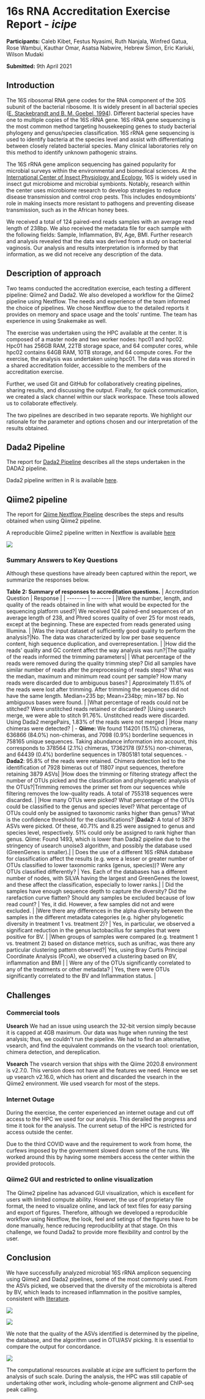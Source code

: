 # 16s RNA Accreditation Exercise Report - *icipe*
**Participants:** Caleb Kibet, Festus Nyasimi, Ruth Nanjala, Winfred Gatua, Rose Wambui, Kauthar Omar, Asatsa Nabwire, Hebrew Simon, Eric Kariuki, Wilson Mudaki

**Submitted:** 9th April 2021

## Introduction
The 16S ribosomal RNA gene codes for the RNA component of the 30S subunit of the bacterial ribosome. It is widely present in all bacterial species ([E. Stackebrandt and B. M. Goebel, 1994](https://doi.org/10.1099/00207713-44-4-846)). Different bacterial species have one to multiple copies of the 16S rRNA gene. 16S rRNA gene sequencing is the most common method targeting housekeeping genes to study bacterial phylogeny and genus/species classification. 16S rRNA gene sequencing is used to identify bacteria at the species level and assist with differentiating between closely related bacterial species. Many clinical laboratories rely on this method to identify unknown pathogenic strains.

The 16S rRNA gene amplicon sequencing has gained popularity for microbial surveys within the environmental and biomedical sciences. At the [International Center of Insect Physiology and Ecology](www.icipe.org), 16S is widely used in insect gut microbiome and microbial symbionts. Notably, research within the center uses microbiome research to develop strategies to reduce disease transmission and control crop pests. This includes endosymbionts' role in making insects more resistant to pathogens and preventing disease transmission, such as in the African honey bees.

We received a total of 124 paired-end reads samples with an average read length of 238bp. We also received the metadata file for each sample with the following fields: Sample, Inflammation, BV, Age, BMI. Further research and analysis revealed that the data was derived from a study on bacterial vaginosis. Our analysis and results interpretation is informed by that information, as we did not receive any description of the data. 


## Description of approach
Two teams conducted the accreditation exercise, each testing a different pipeline: Qiime2 and Dada2. We also developed a workflow for the Qiime2 pipeline using Nextflow. The needs and experience of the team informed the choice of pipelines. We chose Nextflow due to the detailed reports it provides on memory and space usage and the tools' runtime. The team has experience in using Snakemake as well. 

The exercise was undertaken using the HPC available at the center. It is composed of a master node and two worker nodes: hpc01 and hpc02. Hpc01 has 256GB RAM, 22TB storage space, and 64 computer cores, while hpc02 contains 64GB RAM, 10TB storage, and 64 compute cores. For the exercise, the analysis was undertaken using hpc01. The data was stored in a shared accreditation folder, accessible to the members of the accreditation exercise.

Further, we used Git and GitHub for collaboratively creating pipelines, sharing results, and discussing the output. Finally, for quick communication, we created a slack channel within our slack workspace. These tools allowed us to collaborate effectively. 

The two pipelines are described in two separate reports. We highlight our rationale for the parameter and options chosen and our interpretation of the results obtained. 

## Dada2 Pipeline
The report for [Dada2 Pipeline](https://github.com/mbbu/16S_Accreditation/blob/main/Qiime2_report.md) describes all the steps undertaken in the DADA2 pipeline.


Dada2 pipeline written in R is available [here](https://github.com/mbbu/16S_Accreditation/tree/main/Dada2_Pipeline). 


## Qiime2 pipeline
The report for [Qiime Nextflow Pipeline](https://github.com/mbbu/16S_Accreditation/blob/main/Qiime2_report.md) describes the steps and results obtained when using Qiime2 pipeline.

A reproducible Qiime2 pipeline written in Nextflow is available [here](https://github.com/mbbu/16S_Accreditation/tree/main/Qiime2_Nextflow)

![](https://i.imgur.com/p62VIec.png)


### Summary Answers to Key Questions
Although these questions have already been captured within the report, we summarize the responses below. 

**Table 2: Summary of responses to accreditation questions.**
| Accreditation Question | Response |
| -------- | -------- | 
|Were the number, length, and quality of the reads obtained in line with what would be expected for the sequencing platform used?| We received 124 paired-end sequences of an average length of 238, and Phred scores quality of over 25 for most reads, except at the beginning. These are expected from reads generated using Illumina. |
|Was the input dataset of sufficiently good quality to perform the analysis?|No. The data was characterized by low per base sequence content, high sequence duplication, and overrepresentation. |
|How did the reads' quality and GC content affect the way analysis was run?|The quality of the reads informed the trimming parameters|
| What percentage of the reads were removed during the quality trimming step? Did all samples have similar number of reads after the preprocessing of reads steps? What was the median, maximum and minimum read count per sample? How many reads were discarded due to ambiguous bases?     | Approximately 11.6% of the reads were lost after trimming. After trimming the sequences did not have the same length. Median=235 bp; Mean=234bp; min=187 bp. No ambiguous bases were found. |
|What percentage of reads could not be stitched? Were unstitched reads retained or discarded?  |Using usearch merge, we were able to stitch 91.76%. Unstitched reads were discarded. Using Dada2 mergePairs, 1.83% of the reads were not merged |
|How many chimeras were detected? | - **Qiime:** We found 114201 (15.1%) chimeras, 636866 (84.0%) non-chimeras, and 7098 (0.9%) borderline sequences in 758165 unique sequences. Taking abundance information into account, this corresponds to 378564 (2.1%) chimeras, 17362178 (97.5%) non-chimeras, and 64439 (0.4%) borderline sequences in 17805181 total sequences.  - **Dada2**: 95.8% of the reads were retained. Chimera detection led to the identification of 7928 bimeras out of 11807 input sequences, therefore retaining 3879 ASVs|
|How does the trimming or filtering strategy affect the number of OTUs picked and the classification and phylogenetic analysis of the OTUs?|Trimming removes the primer set from our sequences while filtering removes the low-quality reads. A total of 755318 sequences were discarded.  |
|How many OTUs were picked? What percentage of the OTUs could be classified to the genus and species level? What percentage of OTUs could only be assigned to taxonomic ranks higher than genus? What is the confidence threshold for the classifications? |**Dada2:** A total of 3879 ASVs were picked. Of these, 40.71% and 8.25 were assigned to genus and species level, respectively. 51% could only be assigned to rank higher than genus. Qiime: Found 1493, which is lower than Dada2 pipeline due to the stringency of usearch unoise3 algorithm, and possibly the database used (GreenGenes is smaller).|
| Does the use of a different 16S rRNA database for classification affect the results (e.g. were a lesser or greater number of OTUs classified to lower taxonomic ranks (genus, species))? Were any OTUs classified differently? | Yes. Each of the databases has a different number of nodes, with SILVA having the largest and GreenGenes the lowest, and these affect the classification, especially to lower ranks.|
| Did the samples have enough sequence depth to capture the diversity? Did the rarefaction curve flatten? Should any samples be excluded because of low read count? | Yes, it did. However, a few samples did not and were excluded. |
|Were there any differences in the alpha diversity between the samples in the different metadata categories (e.g. higher phylogenetic diversity in treatment 1 vs. treatment 2)? | Yes, in particular, we observed a significant reduction in the genus lactobacillus for samples that were positive for BV. |
|When groups of samples were compared (e.g. treatment 1 vs. treatment 2) based on distance metrics, such as unifrac, was there any particular clustering pattern observed?| Yes, using Bray Curtis Principal Coordinate Analysis (PcoA), we observed a clustering based on BV, inflammation and BMI |
| Were any of the OTUs significantly correlated to any of the treatments or other metadata? | Yes, there were OTUs significantly correlated to the BV and Inflammation status. |


## Challenges
### Commercial tools
**Usearch** 
We had an issue using usearch the 32-bit version simply because it is capped at 4GB maximum. Our data was huge when running the test analysis; thus, we couldn't run the pipeline. We had to find an alternative, vsearch, and find the equivalent commands on the vsearch tool: orientation, chimera detection, and dereplication.

**Vsearch**
The vsearch version that ships with the Qiime 2020.8 environment is v2.7.0. This version does not have all the features we need. Hence we set up vsearch v2.16.0, which has orient and discarded the vsearch in the Qiime2 environment. We used vsearch for most of the steps.

### Internet Outage
During the exercise, the center experienced an internet outage and cut off access to the HPC we used for our analysis. This derailed the progress and time it took for the analysis. The current setup of the HPC is restricted for access outside the center. 

Due to the third COVID wave and the requirement to work from home, the curfews imposed by the government slowed down some of the runs. We worked around this by having some members access the center within the provided protocols. 

### Qiime2 GUI and restricted to online visualization
The Qiime2 pipeline has advanced GUI visualization, which is excellent for users with limited compute ability. However, the use of proprietary file format, the need to visualize online, and lack of text files for easy parsing and export of figures. Therefore, although we developed a reproducible workflow using Nextflow, the look, feel and setings of the figures have to be done manually, hence reducing reproducibility at that stage. On this challenge, we found Dada2 to provide more flexibility and control by the user. 


## Conclusion
We have successfully analyzed microbial 16S rRNA amplicon sequencing using Qiime2 and Dada2 pipelines, some of the most commonly used. From the ASVs picked, we observed that the diversity of the microbiota is altered by BV, which leads to increased inflammation in the positive samples, consistent with [literature](https://journals.lww.com/stdjournal/Fulltext/2019/01000/A_Prospective_Cohort_Study_of_the_Association.6.aspx).

![](https://i.imgur.com/3NQ4gBl.png)

![](https://i.imgur.com/zw5QSRN.png)

We note that the quality of the ASVs identified is determined by the pipeline, the database, and the algorithm used in OTU/ASV picking. It is essential to compare the output for concordance.

![](https://i.imgur.com/WmrB19k.png)

The computational resources available at *icipe* are sufficient to perform the analysis of such scale. During the analysis, the HPC was still capable of undertaking other work, including whole-genome alignment and ChIP-seq peak calling.
